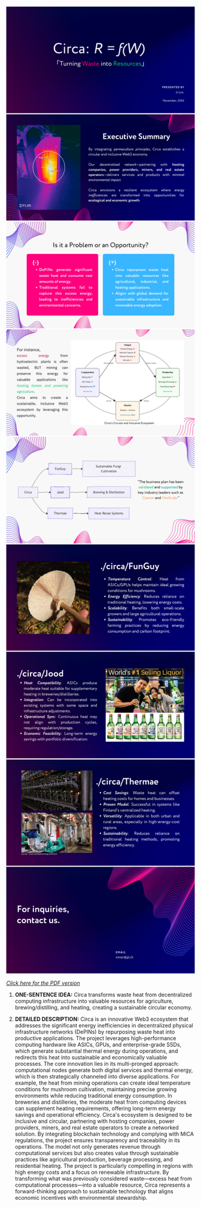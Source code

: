 ![Image 1](deck/1.png)
![Image 2](deck/2.png)
![Image 3](deck/3.png)
![Image 4](deck/4.png)
![Image 5](deck/5.png)
![Image 6](deck/6.png)
![Image 7](deck/7.png)
![Image 8](deck/8.png)
![Image 9](deck/9.png)

*[Click here for the PDF version](https://shorturl.at/LzxlN)*

1. **ONE-SENTENCE IDEA:**
    Circa transforms waste heat from decentralized computing infrastructure into valuable resources for agriculture, brewing/distilling, and heating, creating a sustainable circular economy.

2. **DETAILED DESCRIPTION:**
    Circa is an innovative Web3 ecosystem that addresses the significant energy inefficiencies in decentralized physical infrastructure networks (DePINs) by repurposing waste heat into productive applications. The project leverages high-performance computing hardware like ASICs, GPUs, and enterprise-grade SSDs, which generate substantial thermal energy during operations, and redirects this heat into sustainable and economically valuable processes.
    The core innovation lies in its multi-pronged approach: computational nodes generate both digital services and thermal energy, which is then strategically channeled into diverse applications. For example, the heat from mining operations can create ideal temperature conditions for mushroom cultivation, maintaining precise growing environments while reducing traditional energy consumption. In breweries and distilleries, the moderate heat from computing devices can supplement heating requirements, offering long-term energy savings and operational efficiency.
    Circa's ecosystem is designed to be inclusive and circular, partnering with hosting companies, power providers, miners, and real estate operators to create a networked solution. By integrating blockchain technology and complying with MiCA regulations, the project ensures transparency and traceability in its operations. The model not only generates revenue through computational services but also creates value through sustainable practices like agricultural production, beverage processing, and residential heating.
    The project is particularly compelling in regions with high energy costs and a focus on renewable infrastructure. By transforming what was previously considered waste—excess heat from computational processes—into a valuable resource, Circa represents a forward-thinking approach to sustainable technology that aligns economic incentives with environmental stewardship.
